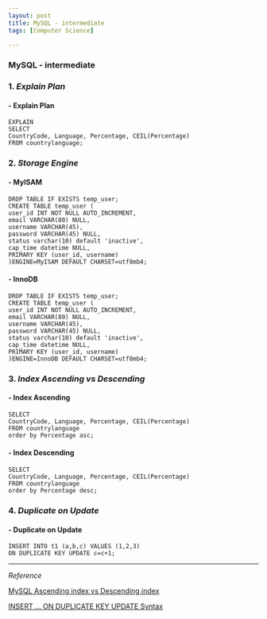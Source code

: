 ```yaml
---
layout: post
title: MySQL - intermediate
tags: [Computer Science]

---
```


### MySQL - intermediate

### 1. *Explain Plan*

#### - Explain Plan

```
EXPLAIN
SELECT
CountryCode, Language, Percentage, CEIL(Percentage)
FROM countrylanguage;
```

### 2. *Storage Engine*

#### - MyISAM

```
DROP TABLE IF EXISTS temp_user;
CREATE TABLE temp_user (
user_id INT NOT NULL AUTO_INCREMENT,
email VARCHAR(80) NULL,
username VARCHAR(45),
password VARCHAR(45) NULL,
status varchar(10) default 'inactive',
cap_time datetime NULL,
PRIMARY KEY (user_id, username)
)ENGINE=MyISAM DEFAULT CHARSET=utf8mb4;
```

#### - InnoDB

```
DROP TABLE IF EXISTS temp_user;
CREATE TABLE temp_user (
user_id INT NOT NULL AUTO_INCREMENT,
email VARCHAR(80) NULL,
username VARCHAR(45),
password VARCHAR(45) NULL,
status varchar(10) default 'inactive',
cap_time datetime NULL,
PRIMARY KEY (user_id, username)
)ENGINE=InnoDB DEFAULT CHARSET=utf8mb4;
```

### 3. *Index Ascending vs Descending*

#### - Index Ascending

```
SELECT
CountryCode, Language, Percentage, CEIL(Percentage)
FROM countrylanguage
order by Percentage asc;
```

#### - Index Descending

```
SELECT
CountryCode, Language, Percentage, CEIL(Percentage)
FROM countrylanguage
order by Percentage desc;
```


### 4. *Duplicate on Update*

#### - Duplicate on Update

```
INSERT INTO t1 (a,b,c) VALUES (1,2,3)
ON DUPLICATE KEY UPDATE c=c+1;
```



***

*Reference*


[MySQL Ascending index vs Descending index](http://tech.kakao.com/2018/06/19/AscendingAndDescendingIndex/)

[INSERT ... ON DUPLICATE KEY UPDATE Syntax](https://dev.mysql.com/doc/refman/8.0/en/insert-on-duplicate.html)
